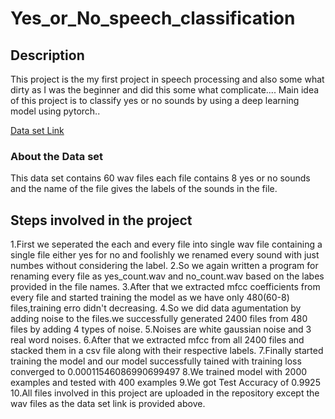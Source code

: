# Yes_or_No_speech_classification
## Description
  This project is the my first project in speech processing and also some what dirty as I was the beginner and did this some what complicate....
  Main idea of this project is to classify yes or no sounds by using a deep learning model using pytorch..
  
  [Data set Link](https://www.openslr.org/1/)
  
  ### About the Data set
      
 This data set contains 60 wav files each file contains 8 yes or no sounds and the name of the file gives the labels of the sounds in the file.
 
 ## Steps involved in the project
 
 1.First we seperated the each and every file into single wav file containing a single file either yes for no and foolishly we renamed every sound with just numbes without considering the label.
 2.So we again written a program for renaming every file as yes_count.wav and no_count.wav based on the labes provided in the file names.
 3.After that we extracted mfcc coefficients from every file and started training the model as we have only 480(60-8) files,training erro didn't decreasing.
 4.So we did data agumentation by adding noise to the files.we successfully generated 2400 files from 480 files by adding 4 types of noise.
 5.Noises are white gaussian noise and 3 real word noises.
 6.After that we extracted mfcc from all 2400 files and stacked them in a csv file along with their respective labels.
 7.Finally started training the model and our model successfully tained with training loss converged to 0.00011546086990699497
 8.We trained model with 2000 examples and tested with 400 examples
 9.We got Test Accuracy of 0.9925
 10.All files involved in this project are uploaded in the repository except the wav files as the data set link is provided above.
